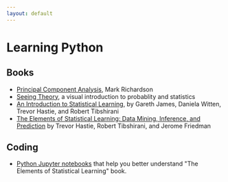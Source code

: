 ```yaml
---
layout: default
---
```


# Learning Python

## Books
* [Principal Component Analysis](http://www.dsc.ufcg.edu.br/~hmg/disciplinas/posgraduacao/rn-copin-2014.3/material/SignalProcPCA.pdf), Mark Richardson
* [Seeing Theory](https://seeing-theory.brown.edu), a visual introduction to probablity and statistics
* [An Introduction to Statistical Learning](https://faculty.marshall.usc.edu/gareth-james/ISL/), by Gareth James, Daniela Witten, Trevor Hastie, and Robert Tibshirani
* [The Elements of Statistical Learning: Data Mining, Inference, and Prediction](https://web.stanford.edu/~hastie/ElemStatLearn/) by Trevor Hastie, Robert Tibshirani, and Jerome Friedman

## Coding
* [Python Jupyter notebooks](https://github.com/empathy87/The-Elements-of-Statistical-Learning-Python-Notebooks) that help you better understand "The Elements of Statistical Learning" book.